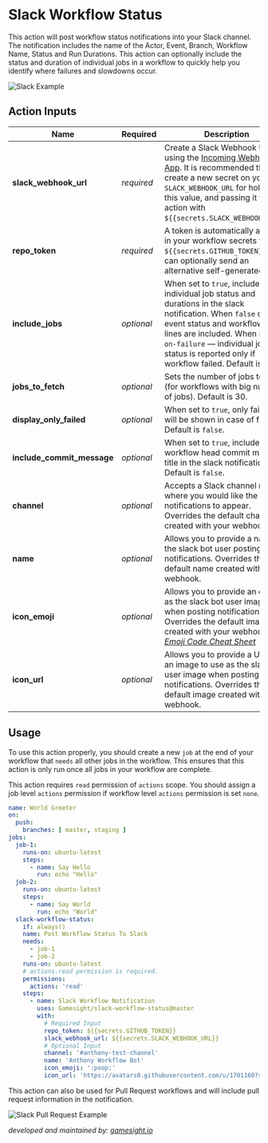 # Slack Workflow Status
This action will post workflow status notifications into your Slack channel. The notification includes the name of the Actor, Event, Branch, Workflow Name, Status and Run Durations. This action can optionally include the status and duration of individual jobs in a workflow to quickly help you identify where failures and slowdowns occur.

<img src="./docs/images/example.png" title="Slack Example">

## Action Inputs

| Name                       | Required | Description |
|----------------------------| -------- | ----------- |
| **slack_webhook_url**      | _required_ | Create a Slack Webhook URL using the [Incoming Webhooks App](https://slack.com/apps/A0F7XDUAZ-incoming-webhooks?next_id=0). It is recommended that you create a new secret on your repo `SLACK_WEBHOOK_URL` for holding this value, and passing it to the action with `${{secrets.SLACK_WEBHOOK_URL}}`.
| **repo_token**             | _required_ | A token is automatically available in your workflow secrets var. `${{secrets.GITHUB_TOKEN}}`. You can optionally send an alternative self-generated token.
| **include_jobs**           | _optional_ | When set to `true`, include individual job status and durations in the slack notification. When `false` only the event status and workflow status lines are included. When set to `on-failure` — individual job status is reported only if workflow failed. Default is `true`.
| **jobs_to_fetch**           | _optional_ | Sets the number of jobs to fetch (for workflows with big number of jobs). Default is 30.
| **display_only_failed**    | _optional_ | When set to `true`, only failed jobs will be shown in case of failure. Default is `false`.
| **include_commit_message** | _optional_ | When set to `true`, include the workflow head commit message title in the slack notification. Default is `false`.
| **channel**                | _optional_ | Accepts a Slack channel name where you would like the notifications to appear. Overrides the default channel created with your webhook.
| **name**                   | _optional_ | Allows you to provide a name for the slack bot user posting the notifications. Overrides the default name created with your webhook.
| **icon_emoji**             | _optional_ | Allows you to provide an emoji as the slack bot user image when posting notifications. Overrides the default image created with your webhook. _[Emoji Code Cheat Sheet](https://www.webfx.com/tools/emoji-cheat-sheet/)_
| **icon_url**               | _optional_ | Allows you to provide a URL for an image to use as the slack bot user image when posting notifications. Overrides the default image created with your webhook.


## Usage
To use this action properly, you should create a new `job` at the end of your workflow that `needs` all other jobs in the workflow. This ensures that this action is only run once all jobs in your workflow are complete.

This action requires `read` permission of `actions` scope. You should assign a job level `actions` permission if workflow level `actions` permission is set `none`.

```yaml
name: World Greeter
on:
  push:
    branches: [ master, staging ]
jobs:
  job-1:
    runs-on: ubuntu-latest
    steps:
      - name: Say Hello
        run: echo "Hello"
  job-2:
    runs-on: ubuntu-latest
    steps:
      - name: Say World
        run: echo "World"
  slack-workflow-status:
    if: always()
    name: Post Workflow Status To Slack
    needs:
      - job-1
      - job-2
    runs-on: ubuntu-latest
    # actions.read permission is required.
    permissions:
      actions: 'read'
    steps:
      - name: Slack Workflow Notification
        uses: Gamesight/slack-workflow-status@master
        with:
          # Required Input
          repo_token: ${{secrets.GITHUB_TOKEN}}
          slack_webhook_url: ${{secrets.SLACK_WEBHOOK_URL}}
          # Optional Input
          channel: '#anthony-test-channel'
          name: 'Anthony Workflow Bot'
          icon_emoji: ':poop:'
          icon_url: 'https://avatars0.githubusercontent.com/u/1701160?s=96&v=4'
```

This action can also be used for Pull Request workflows and will include pull request information in the notification.

<img src="./docs/images/example-pr.png" title="Slack Pull Request Example">


_developed and maintained by: [gamesight.io](https://gamesight.io)_
